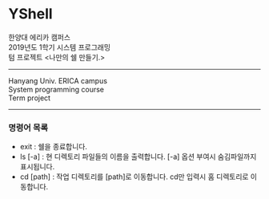 # YShell  
한양대 에리카 캠퍼스  
2019년도 1학기 시스템 프로그래밍  
텀 프로젝트 <나만의 쉘 만들기.>  
***
Hanyang Univ. ERICA campus  
System programming course  
Term project  
***  
### 명령어 목록  
- exit : 쉘을 종료합니다.
- ls [-a] : 현 디렉토리 파일들의 이름을 출력합니다. [-a] 옵션 부여시 숨김파일까지 표시됩니다.
- cd [path] : 작업 디렉토리를 [path]로 이동합니다. cd만 입력시 홈 디렉토리로 이동합니다.
